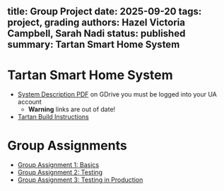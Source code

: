 title: Group Project
date: 2025-09-20
tags: project, grading
authors: Hazel Victoria Campbell, Sarah Nadi
status: published
summary: Tartan Smart Home System
----

# Tartan Smart Home System

* [System Description PDF](https://drive.google.com/file/d/1FkINdRIgobJl60HMehiW68QMoVb_-F50/view?usp=drive_link) on GDrive you must be logged into your UA account
    * **Warning** links are out of date!
* [Tartan Build Instructions]({filename}/tartan/build.md)

# Group Assignments

* [Group Assignment 1: Basics]({filename}/group/basics.md)
* [Group Assignment 2: Testing]({filename}/group/testing.md)
* [Group Assignment 3: Testing in Production]({filename}/group/testing-in-production.md)
<!--** * [Group Assignment 4: Static Analysis]({filename}/group/static-analysis.md)
* [Group Assignment 5: Technical Debt]({filename}/group/technical-debt.md)

# Marking Rubric

* [Group Assignment 5: Presentation Marking Rubric]({filename}/general/presentation-rubric.md)
-->
